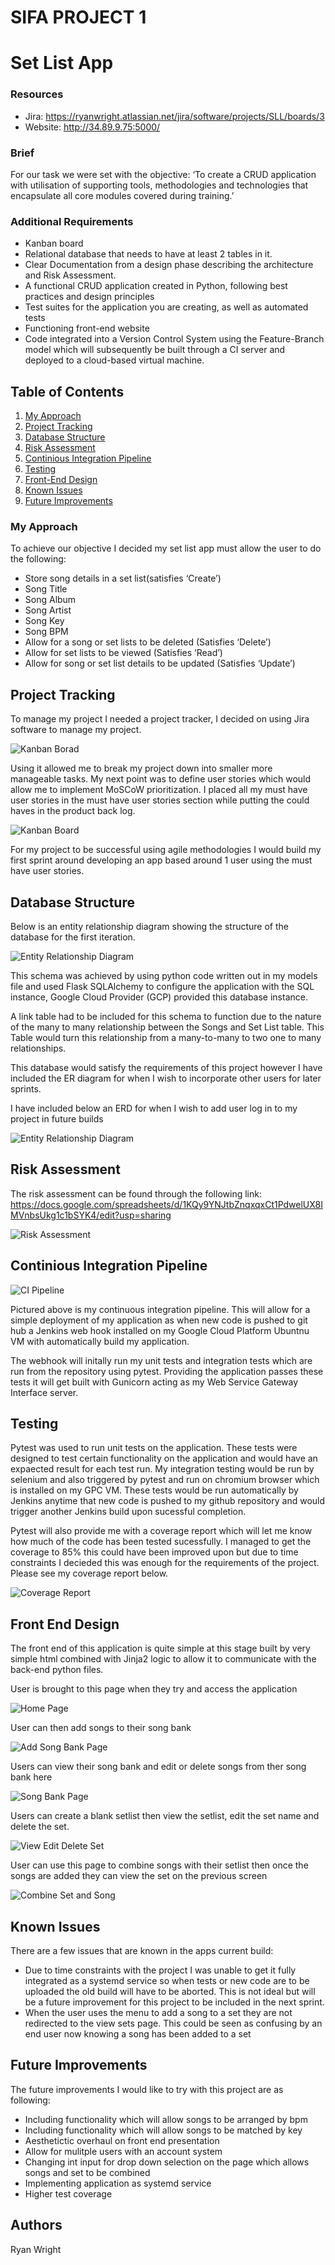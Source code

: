 # SIFA PROJECT 1

# Set List App

### Resources
* Jira: https://ryanwright.atlassian.net/jira/software/projects/SLL/boards/3
* Website: http://34.89.9.75:5000/

### Brief

For our task we were set with the objective: ‘To create a CRUD application with utilisation of supporting tools, methodologies and technologies that encapsulate all core modules covered during training.’

### Additional Requirements

* Kanban board
* Relational database that needs to have at least 2 tables in it.
* Clear Documentation from a design phase describing the architecture and Risk Assessment.
* A functional CRUD application created in Python, following best practices and design principles
* Test suites for the application you are creating, as well as automated tests
* Functioning front-end website
* Code integrated into a Version Control System using the Feature-Branch model which will subsequently be built through a CI server and deployed to a cloud-based virtual machine.

## Table of Contents

1. [My Approach](#myapproach)
2. [Project Tracking](#projecttracking)
3. [Database Structure](#databasestructure)
4. [Risk Assessment](#riskassessment)
5. [Continious Integration Pipeline](#cipipeline)
6. [Testing](#testing)
7. [Front-End Design](#frontend)
8. [Known Issues](#knownissues)
9. [Future Improvements](#futureimprovements)

### My Approach <a name="myapproach"></a>

To achieve our objective I decided my set list app must allow the user to do the following:

* Store song details in a set list(satisfies ‘Create’)
 * Song Title
 * Song Album
 * Song Artist
 * Song Key
 * Song BPM
* Allow for a song or set lists to be deleted (Satisfies ‘Delete’)
* Allow for set lists to be viewed (Satisfies ‘Read’)
* Allow for song or set list details to be updated (Satisfies ‘Update’)

## Project Tracking <a name="projecttracking"></a>

To manage my project I needed a project tracker, I decided on using Jira software to manage my project.

![Kanban Borad](images/Jira1.png)

Using it allowed me to break my project down into smaller more manageable tasks. My next point was to define user stories which would allow me to implement MoSCoW prioritization.  I placed all my must have user stories in the must have user stories section while putting the could haves in the product back log.

![Kanban Board](images/Jira2.png)

For my project to be successful using agile methodologies I would build my first sprint around developing an app based around 1 user using the must have user stories. 


## Database Structure <a name="databasestructure"></a>

Below is an entity relationship diagram showing the structure of the database for the first iteration.

![Entity Relationship Diagram](images/ERD.png)

This schema was achieved by using python code written out in my models file and used Flask SQLAlchemy to configure the application with the SQL instance, Google Cloud Provider (GCP) provided this database instance.

A link table had to be included for this schema to function due to the nature of the many to many relationship between the Songs and Set List table. This Table would turn this relationship from a many-to-many to two one to many relationships.

This database would satisfy the requirements of this project however I have included the ER diagram for when I wish to incorporate other users for later sprints.

I have included below an ERD for when I wish to add user log in to my project in future builds

![Entity Relationship Diagram](images/ERD2.png)

## Risk Assessment <a name="riskassessment"></a>

The risk assessment can be found through the following link: https://docs.google.com/spreadsheets/d/1KQy9YNJtbZnqxqxCt1PdwelUX8IMVnbsUkg1c1bSYK4/edit?usp=sharing

![Risk Assessment](images/Riskassessment.png)

## Continious Integration Pipeline <a name="cipipeline"></a>

![CI Pipeline](images/CIpipeline.PNG)

Pictured above is my continuous integration pipeline. This will allow for a simple deployment of my application as when new code is pushed to git hub a Jenkins web hook installed on my Google Cloud Platform Ubuntnu VM with automatically build my application.

The webhook will initally run my unit tests and integration tests which are run from the repository using pytest. Providing the application passes these tests it will get built with Gunicorn acting as my Web Service Gateway Interface server.


## Testing <a name="testing"></a>

Pytest was used to run unit tests on the application. These tests were designed to test certain functionality on the application and would have an expaected result for each test run. My integration testing would be run by selenium and also triggered by pytest and run on chromium browser which is installed on my GPC VM. These tests would be run automatically by Jenkins anytime that new code is pushed to my github repository and would trigger another Jenkins build upon sucessful completion.

Pytest will also provide me with a coverage report which will let me know how much of the code has been tested sucessfully. I managed to get the coverage to 85% this could have been improved upon but due to time constraints I decieded this was enough for the requirements of the project. Please see my coverage report below.

![Coverage Report](images/Coverage.png)

## Front End Design <a name="frontend"></a>

The front end of this application is quite simple at this stage built by very simple html combined with Jinja2 logic to allow it to communicate with the back-end python files.

User is brought to this page when they try and access the application

![Home Page](images/Home.PNG)

User can then add songs to their song bank

![Add Song Bank Page](images/Addtosongbank.png)

Users can view their song bank and edit or delete songs from ther song bank here

![Song Bank Page](images/Songbank.png)

Users can create a blank setlist then view the setlist, edit the set name and delete the set.

![View Edit Delete Set](images/ViewEditDelete.png)

User can use this page to combine songs with their setlist then once the songs are added they can view the set on the previous screen

![Combine Set and Song](images/Addsetsong.png)


## Known Issues <a name="knownissues"></a>

There are a few issues that are known in the apps current build:

* Due to time constraints with the project I was unable to get it fully integrated as a systemd service so when tests or new code are to be uploaded the old build will have to be aborted. This is not ideal but will be a future improvement for this project to be included in the next sprint.
* When the user uses the menu to add a song to a set they are not redirected to the view sets page. This could be seen as confusing by an end user now knowing a song has been added to a set

## Future Improvements <a name="futureimprovements"></a>

The future improvements I would like to try with this project are as following:

* Including functionality which will allow songs to be arranged by bpm
* Including functionality which will allow songs to be matched by key
* Aesthetictic overhaul on front end presentation
* Allow for mulitple users with an account system
* Changing int input for drop down selection on the page which allows songs and set to be combined
* Implementing application as systemd service
* Higher test coverage

## Authors

Ryan Wright